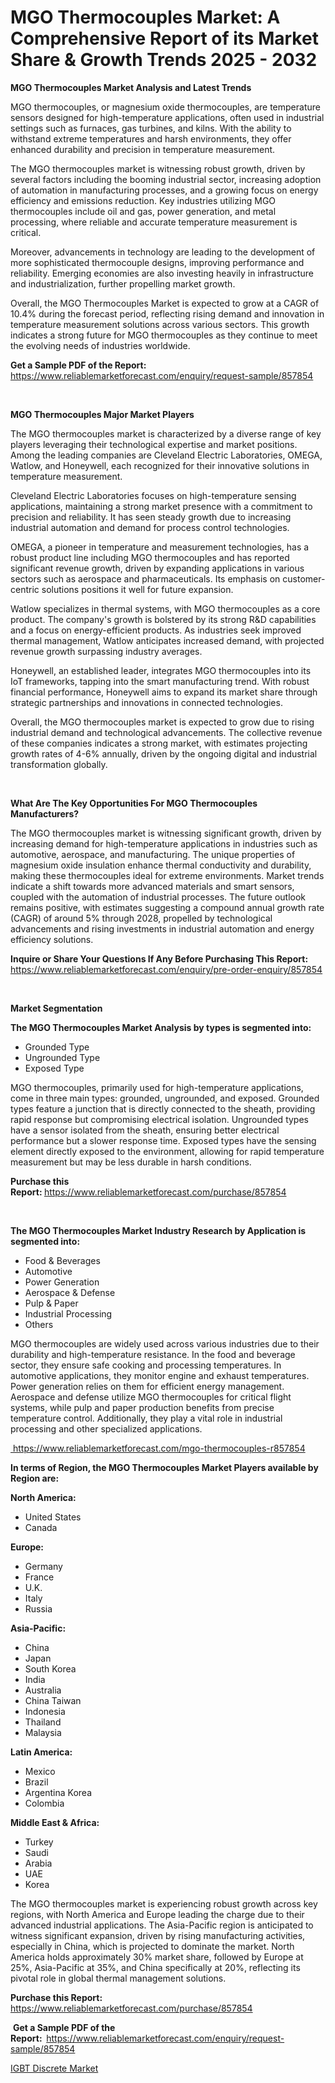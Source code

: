 <p><h1>MGO Thermocouples Market: A Comprehensive Report of its Market Share & Growth Trends 2025 - 2032</h1></p><p><strong>MGO Thermocouples Market Analysis and Latest Trends</strong></p>
<p><p>MGO thermocouples, or magnesium oxide thermocouples, are temperature sensors designed for high-temperature applications, often used in industrial settings such as furnaces, gas turbines, and kilns. With the ability to withstand extreme temperatures and harsh environments, they offer enhanced durability and precision in temperature measurement. </p><p>The MGO thermocouples market is witnessing robust growth, driven by several factors including the booming industrial sector, increasing adoption of automation in manufacturing processes, and a growing focus on energy efficiency and emissions reduction. Key industries utilizing MGO thermocouples include oil and gas, power generation, and metal processing, where reliable and accurate temperature measurement is critical. </p><p>Moreover, advancements in technology are leading to the development of more sophisticated thermocouple designs, improving performance and reliability. Emerging economies are also investing heavily in infrastructure and industrialization, further propelling market growth. </p><p>Overall, the MGO Thermocouples Market is expected to grow at a CAGR of 10.4% during the forecast period, reflecting rising demand and innovation in temperature measurement solutions across various sectors. This growth indicates a strong future for MGO thermocouples as they continue to meet the evolving needs of industries worldwide.</p></p>
<p><strong>Get a Sample PDF of the Report:&nbsp;</strong> <a href="https://www.reliablemarketforecast.com/enquiry/request-sample/857854?utm_campaign=2950&utm_medium=2&utm_source=Github&utm_content=ia&utm_term=06042025&utm_id=mgo-thermocouples">https://www.reliablemarketforecast.com/enquiry/request-sample/857854</a></p>
<p>&nbsp;</p>
<p><strong>MGO Thermocouples Major Market Players</strong></p>
<p><p>The MGO thermocouples market is characterized by a diverse range of key players leveraging their technological expertise and market positions. Among the leading companies are Cleveland Electric Laboratories, OMEGA, Watlow, and Honeywell, each recognized for their innovative solutions in temperature measurement.</p><p>Cleveland Electric Laboratories focuses on high-temperature sensing applications, maintaining a strong market presence with a commitment to precision and reliability. It has seen steady growth due to increasing industrial automation and demand for process control technologies.</p><p>OMEGA, a pioneer in temperature and measurement technologies, has a robust product line including MGO thermocouples and has reported significant revenue growth, driven by expanding applications in various sectors such as aerospace and pharmaceuticals. Its emphasis on customer-centric solutions positions it well for future expansion.</p><p>Watlow specializes in thermal systems, with MGO thermocouples as a core product. The company's growth is bolstered by its strong R&D capabilities and a focus on energy-efficient products. As industries seek improved thermal management, Watlow anticipates increased demand, with projected revenue growth surpassing industry averages.</p><p>Honeywell, an established leader, integrates MGO thermocouples into its IoT frameworks, tapping into the smart manufacturing trend. With robust financial performance, Honeywell aims to expand its market share through strategic partnerships and innovations in connected technologies.</p><p>Overall, the MGO thermocouples market is expected to grow due to rising industrial demand and technological advancements. The collective revenue of these companies indicates a strong market, with estimates projecting growth rates of 4-6% annually, driven by the ongoing digital and industrial transformation globally.</p></p>
<p>&nbsp;</p>
<p><strong>What Are The Key Opportunities For MGO Thermocouples Manufacturers?</strong></p>
<p><p>The MGO thermocouples market is witnessing significant growth, driven by increasing demand for high-temperature applications in industries such as automotive, aerospace, and manufacturing. The unique properties of magnesium oxide insulation enhance thermal conductivity and durability, making these thermocouples ideal for extreme environments. Market trends indicate a shift towards more advanced materials and smart sensors, coupled with the automation of industrial processes. The future outlook remains positive, with estimates suggesting a compound annual growth rate (CAGR) of around 5% through 2028, propelled by technological advancements and rising investments in industrial automation and energy efficiency solutions.</p></p>
<p><strong>Inquire or Share Your Questions If Any Before Purchasing This Report:</strong> <a href="https://www.reliablemarketforecast.com/enquiry/pre-order-enquiry/857854?utm_campaign=2950&utm_medium=2&utm_source=Github&utm_content=ia&utm_term=06042025&utm_id=mgo-thermocouples">https://www.reliablemarketforecast.com/enquiry/pre-order-enquiry/857854</a></p>
<p>&nbsp;</p>
<p><strong>Market Segmentation</strong></p>
<p><strong>The MGO Thermocouples Market Analysis by types is segmented into:</strong></p>
<p><ul><li>Grounded Type</li><li>Ungrounded Type</li><li>Exposed Type</li></ul></p>
<p><p>MGO thermocouples, primarily used for high-temperature applications, come in three main types: grounded, ungrounded, and exposed. Grounded types feature a junction that is directly connected to the sheath, providing rapid response but compromising electrical isolation. Ungrounded types have a sensor isolated from the sheath, ensuring better electrical performance but a slower response time. Exposed types have the sensing element directly exposed to the environment, allowing for rapid temperature measurement but may be less durable in harsh conditions.</p></p>
<p><strong>Purchase this Report:&nbsp;</strong><a href="https://www.reliablemarketforecast.com/purchase/857854?utm_campaign=2950&utm_medium=2&utm_source=Github&utm_content=ia&utm_term=06042025&utm_id=mgo-thermocouples">https://www.reliablemarketforecast.com/purchase/857854</a></p>
<p>&nbsp;</p>
<p><strong>The MGO Thermocouples Market Industry Research by Application is segmented into:</strong></p>
<p><ul><li>Food & Beverages</li><li>Automotive</li><li>Power Generation</li><li>Aerospace & Defense</li><li>Pulp & Paper</li><li>Industrial Processing</li><li>Others</li></ul></p>
<p><p>MGO thermocouples are widely used across various industries due to their durability and high-temperature resistance. In the food and beverage sector, they ensure safe cooking and processing temperatures. In automotive applications, they monitor engine and exhaust temperatures. Power generation relies on them for efficient energy management. Aerospace and defense utilize MGO thermocouples for critical flight systems, while pulp and paper production benefits from precise temperature control. Additionally, they play a vital role in industrial processing and other specialized applications.</p></p>
<p><a href="https://www.reliablemarketforecast.com/mgo-thermocouples-r857854?utm_campaign=2950&utm_medium=2&utm_source=Github&utm_content=ia&utm_term=06042025&utm_id=mgo-thermocouples">&nbsp;https://www.reliablemarketforecast.com/mgo-thermocouples-r857854</a></p>
<p><strong>In terms of Region, the MGO Thermocouples Market Players available by Region are:</strong></p>
<p>
    <p> <strong> North America: </strong>
        <ul>
            <li>United States</li>
            <li>Canada</li>
        </ul>
        </p> 
    <p> <strong> Europe: </strong>
        <ul>
            <li>Germany</li>
            <li>France</li>
            <li>U.K.</li>
            <li>Italy</li>
            <li>Russia</li>
        </ul>
        </p> 
    <p> <strong> Asia-Pacific: </strong>
        <ul>
            <li>China</li>
            <li>Japan</li>
            <li>South Korea</li>
            <li>India</li>
            <li>Australia</li>
            <li>China Taiwan</li>
            <li>Indonesia</li>
            <li>Thailand</li>
            <li>Malaysia</li>
        </ul>
        </p> 
    <p> <strong> Latin America: </strong>
        <ul>
            <li>Mexico</li>
            <li>Brazil</li>
            <li>Argentina Korea</li>
            <li>Colombia</li>
        </ul>
        </p> 
    <p> <strong> Middle East & Africa: </strong>
        <ul>
            <li>Turkey</li>
            <li>Saudi</li>
            <li>Arabia</li>
            <li>UAE</li>
            <li>Korea</li>
        </ul>
    </p>
    </p>
<p><p>The MGO thermocouples market is experiencing robust growth across key regions, with North America and Europe leading the charge due to their advanced industrial applications. The Asia-Pacific region is anticipated to witness significant expansion, driven by rising manufacturing activities, especially in China, which is projected to dominate the market. North America holds approximately 30% market share, followed by Europe at 25%, Asia-Pacific at 35%, and China specifically at 20%, reflecting its pivotal role in global thermal management solutions.</p></p>
<p><strong>Purchase this Report: </strong><a href="https://www.reliablemarketforecast.com/purchase/857854?utm_campaign=2950&utm_medium=2&utm_source=Github&utm_content=ia&utm_term=06042025&utm_id=mgo-thermocouples">https://www.reliablemarketforecast.com/purchase/857854</a></p>
<p>&nbsp;<strong>Get a Sample PDF of the Report:&nbsp;&nbsp;</strong><a href="https://www.reliablemarketforecast.com/enquiry/request-sample/857854?utm_campaign=2950&utm_medium=2&utm_source=Github&utm_content=ia&utm_term=06042025&utm_id=mgo-thermocouples">https://www.reliablemarketforecast.com/enquiry/request-sample/857854</a></p>
<p><strong></strong></p>
<p><p><a href="https://github.com/vilehoaguy/Market-Research-Report-List-1/blob/main/igbt-discrete-market.md?utm_campaign=2950&utm_medium=2&utm_source=Github&utm_content=ia&utm_term=06042025&utm_id=mgo-thermocouples">IGBT Discrete Market</a></p></p>